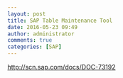 ```yaml
---
layout: post
title: SAP Table Maintenance Tool
date: 2016-05-23 09:49
author: administrator
comments: true
categories: [SAP]
---
```

<a href="http://scn.sap.com/docs/DOC-73192">http://scn.sap.com/docs/DOC-73192</a>
